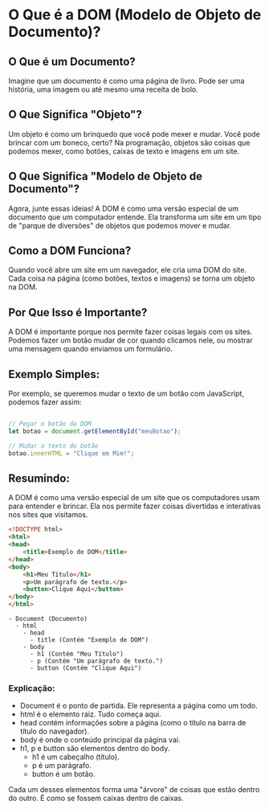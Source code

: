 # O Que é a DOM (Modelo de Objeto de Documento)?

## O Que é um Documento?

Imagine que um documento é como uma página de livro. Pode ser uma história, uma imagem ou até mesmo uma receita de bolo.

## O Que Significa "Objeto"?

Um objeto é como um brinquedo que você pode mexer e mudar. Você pode brincar com um boneco, certo? Na programação, objetos são coisas que podemos mexer, como botões, caixas de texto e imagens em um site.

## O Que Significa "Modelo de Objeto de Documento"?

Agora, junte essas ideias! A DOM é como uma versão especial de um documento que um computador entende. Ela transforma um site em um tipo de "parque de diversões" de objetos que podemos mover e mudar.

## Como a DOM Funciona?

Quando você abre um site em um navegador, ele cria uma DOM do site. Cada coisa na página (como botões, textos e imagens) se torna um objeto na DOM.

## Por Que Isso é Importante?

A DOM é importante porque nos permite fazer coisas legais com os sites. Podemos fazer um botão mudar de cor quando clicamos nele, ou mostrar uma mensagem quando enviamos um formulário.

## Exemplo Simples:

Por exemplo, se queremos mudar o texto de um botão com JavaScript, podemos fazer assim:

```javascript

// Pegar o botão da DOM
let botao = document.getElementById("meuBotao");

// Mudar o texto do botão
botao.innerHTML = "Clique em Mim!";
```

## Resumindo:

A DOM é como uma versão especial de um site que os computadores usam para entender e brincar. Ela nos permite fazer coisas divertidas e interativas nos sites que visitamos.

```html
<!DOCTYPE html>
<html>
<head>
    <title>Exemplo de DOM</title>
</head>
<body>
    <h1>Meu Título</h1>
    <p>Um parágrafo de texto.</p>
    <button>Clique Aqui</button>
</body>
</html>

```

```
- Document (Documento)
  - html
    - head
      - title (Contém "Exemplo de DOM")
    - body
      - h1 (Contém "Meu Título")
      - p (Contém "Um parágrafo de texto.")
      - button (Contém "Clique Aqui")
```

### Explicação:

- Document é o ponto de partida. Ele representa a página como um todo.
- html é o elemento raiz. Tudo começa aqui.
- head contém informações sobre a página (como o título na barra de título do navegador).
- body é onde o conteúdo principal da página vai.
- h1, p e button são elementos dentro do body.
    - h1 é um cabeçalho (título).
    - p é um parágrafo.
    - button é um botão.

Cada um desses elementos forma uma "árvore" de coisas que estão dentro do outro. É como se fossem caixas dentro de caixas.